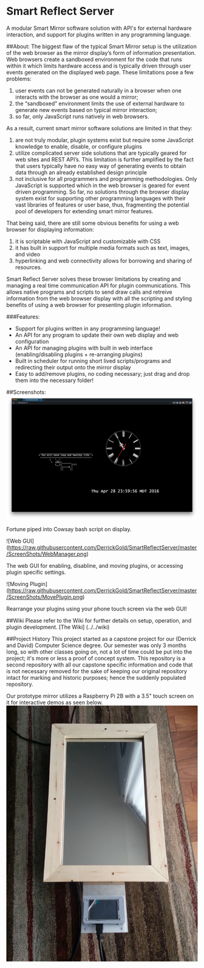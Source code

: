 # Smart Reflect Server
A modular Smart Mirror software solution with API's for external hardware interaction, and support for plugins written in any programming language.


##About:
The biggest flaw of the typical Smart Mirror setup is the utilization of the web browser as the mirror display’s form of information presentation. Web browsers create a sandboxed environment for the code that runs within it which limits hardware access and is typically driven through user events generated on the displayed web page. These limitations pose a few problems: 
  1. user events can not be generated naturally in a browser when one interacts with the browser as one would a mirror; 
  2. the “sandboxed” environment limits the use of external hardware to generate new events based on typical mirror interaction; 
  3. so far, only JavaScript runs natively in web browsers. 

As a result, current smart mirror software solutions are limited in that they: 
  1. are not truly modular, plugin systems exist but require some JavaScript knowledge to enable, disable, or configure plugins 
  2. utilize complicated server side solutions that are typically geared for web sites and REST API’s. This limitation is further amplified by the fact that users typically have no easy way of generating events to obtain data through an already established design principle
  3. not inclusive for all programmers and programming methodologies. Only JavaScript is supported which in the web browser is geared for event driven programming. So far, no solutions through the browser display system  exist for supporting other programming languages with their vast libraries of features or user base, thus, fragmenting the potential pool of developers for extending smart mirror features.

That being said, there are still some obvious benefits for using a web browser for displaying information:
  1. it is scriptable with JavaScript and customizable with CSS
  2. it has built in support for multiple media formats such as text, images, and video 
  3. hyperlinking and web connectivity allows for borrowing and sharing of resources.

Smart Reflect Server solves these browser limitations by creating and managing a real time communication API for plugin communications. This allows native programs and scripts to send draw calls and retreive information from the web browser display with all the scripting and styling benefits of using a web browser for presenting plugin information.

###Features:
* Support for plugins written in any programming language! 
* An API for any program to update their own web display and web configuration
* An API for managing plugins with built in web interface (enabling/disabling plugins + re-arranging plugins) 
* Built in scheduler for running short lived scripts/programs and redirecting their output onto the mirror display
* Easy to add/remove plugins, no coding necessary; just drag and drop them into the necessary folder!

##Screenshots:
![Mirror display](https://raw.githubusercontent.com/DerrickGold/SmartReflectServer/master/ScreenShots/Display.png)

Fortune piped into Cowsay bash script on display. 

![Web GUI] (https://raw.githubusercontent.com/DerrickGold/SmartReflectServer/master/ScreenShots/WebManager.png)

The web GUI for enabling, disabline, and moving plugins, or accessing plugin specific settings.

![Moving Plugin] (https://raw.githubusercontent.com/DerrickGold/SmartReflectServer/master/ScreenShots/MovePlugin.png)

Rearrange your plugins using your phone touch screen via the web GUI!

##Wiki
Please refer to the Wiki for further details on setup, operation, and plugin development.
[The Wiki] (../../wiki)

##Project History
This project started as a capstone project for our (Derrick and David) Computer Science degree. Our semester was only 3 months long, so with other classes going on, not a lot of time could be put into the project; it's more or less a proof of concept system. This repository is a second repository with all our capstone specific information and code that is not necessary removed for the sake of keeping our original repository intact for marking and historic purposes; hence the suddenly populated repository.

Our prototype mirror utilizes a Raspberry Pi 2B with a 3.5" touch screen on it for interactive demos as seen below.
![Prototype Hardware](https://raw.githubusercontent.com/DerrickGold/SmartReflectServer/master/ScreenShots/Prototype.jpg)


